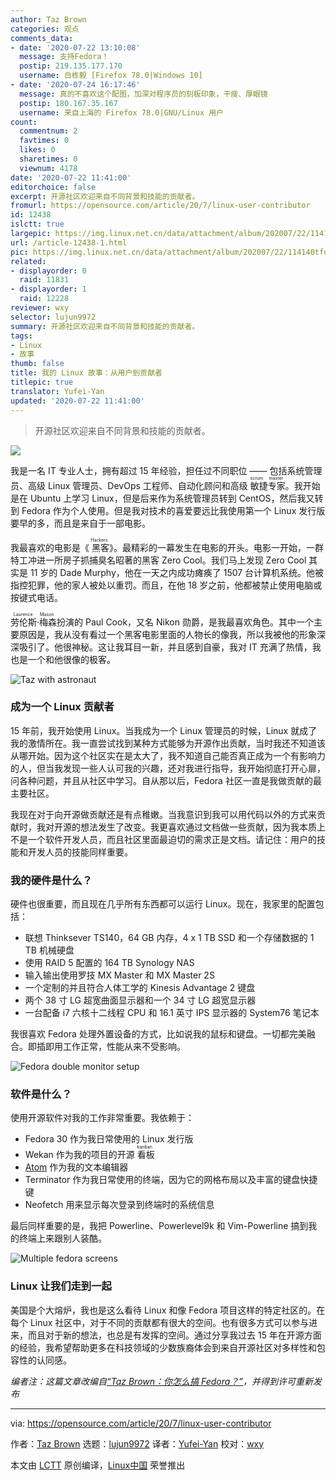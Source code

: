 ```yaml
---
author: Taz Brown
categories: 观点
comments_data:
- date: '2020-07-22 13:10:08'
  message: 支持Fedora！
  postip: 219.135.177.170
  username: 白栋毅 [Firefox 78.0|Windows 10]
- date: '2020-07-24 16:17:46'
  message: 真的不喜欢这个配图，加深对程序员的刻板印象，干瘦、厚眼镜
  postip: 180.167.35.167
  username: 来自上海的 Firefox 78.0|GNU/Linux 用户
count:
  commentnum: 2
  favtimes: 0
  likes: 0
  sharetimes: 0
  viewnum: 4178
date: '2020-07-22 11:41:00'
editorchoice: false
excerpt: 开源社区欢迎来自不同背景和技能的贡献者。
fromurl: https://opensource.com/article/20/7/linux-user-contributor
id: 12438
islctt: true
largepic: https://img.linux.net.cn/data/attachment/album/202007/22/114140tfuubuvcfgujrcab.jpg
url: /article-12438-1.html
pic: https://img.linux.net.cn/data/attachment/album/202007/22/114140tfuubuvcfgujrcab.jpg.thumb.jpg
related:
- displayorder: 0
  raid: 11831
- displayorder: 1
  raid: 12228
reviewer: wxy
selector: lujun9972
summary: 开源社区欢迎来自不同背景和技能的贡献者。
tags:
- Linux
- 故事
thumb: false
title: 我的 Linux 故事：从用户到贡献者
titlepic: true
translator: Yufei-Yan
updated: '2020-07-22 11:41:00'
---
```



> 
> 开源社区欢迎来自不同背景和技能的贡献者。
> 
> 
> 


![](/data/attachment/album/202007/22/114140tfuubuvcfgujrcab.jpg)


我是一名 IT 专业人士，拥有超过 15 年经验，担任过不同职位 —— 包括系统管理员、高级 Linux 管理员、DevOps 工程师、自动化顾问和高级<ruby> 敏捷专家 <rt>  scrum master </rt></ruby>。我开始是在 Ubuntu 上学习 Linux，但是后来作为系统管理员转到 CentOS，然后我又转到 Fedora 作为个人使用。但是我对技术的喜爱要远比我使用第一个 Linux 发行版要早的多，而且是来自于一部电影。


我最喜欢的电影是《<ruby> 黑客 <rt>  Hackers </rt></ruby>》。最精彩的一幕发生在电影的开头。电影一开始，一群特工冲进一所房子抓捕臭名昭著的黑客 Zero Cool。我们马上发现 Zero Cool 其实是 11 岁的 Dade Murphy，他在一天之内成功瘫痪了 1507 台计算机系统。他被指控犯罪，他的家人被处以重罚。而且，在他 18 岁之前，他都被禁止使用电脑或按键式电话。


<ruby> 劳伦斯·梅森 <rt>  Laurence Mason </rt></ruby>扮演的 Paul Cook，又名 Nikon 勋爵，是我最喜欢角色。其中一个主要原因是，我从没有看过一个黑客电影里面的人物长的像我，所以我被他的形象深深吸引了。他很神秘。这让我耳目一新，并且感到自豪，我对 IT 充满了热情，我也是一个和他很像的极客。


![Taz with astronaut](/data/attachment/album/202007/22/114207eb5ox77kq25k65bo.png "Taz with astronaut")


### 成为一个 Linux 贡献者


15 年前，我开始使用 Linux。当我成为一个 Linux 管理员的时候，Linux 就成了我的激情所在。我一直尝试找到某种方式能够为开源作出贡献，当时我还不知道该从哪开始。因为这个社区实在是太大了，我不知道自己能否真正成为一个有影响力的人，但当我发现一些人认可我的兴趣，还对我进行指导，我开始彻底打开心扉，问各种问题，并且从社区中学习。自从那以后，Fedora 社区一直是我做贡献的最主要社区。


我现在对于向开源做贡献还是有点稚嫩。当我意识到我可以用代码以外的方式来贡献时，我对开源的想法发生了改变。我更喜欢通过文档做一些贡献，因为我本质上不是一个软件开发人员，而且社区里面最迫切的需求正是文档。请记住：用户的技能和开发人员的技能同样重要。


### 我的硬件是什么？


硬件也很重要，而且现在几乎所有东西都可以运行 Linux。现在，我家里的配置包括：


* 联想 Thinksever TS140，64 GB 内存，4 x 1 TB SSD 和一个存储数据的 1 TB 机械硬盘
* 使用 RAID 5 配置的 164 TB Synology NAS
* 输入输出使用罗技 MX Master 和 MX Master 2S
* 一个定制的并且符合人体工学的 Kinesis Advantage 2 键盘
* 两个 38 寸 LG 超宽曲面显示器和一个 34 寸 LG 超宽显示器
* 一台配备 i7 六核十二线程 CPU 和 16.1 英寸 IPS 显示器的 System76 笔记本


我很喜欢 Fedora 处理外置设备的方式，比如说我的鼠标和键盘。一切都完美融合。即插即用工作正常，性能从来不受影响。


![Fedora double monitor setup](/data/attachment/album/202007/22/114213dxxx288qz44x8hqn.jpg "Fedora double monitor setup")


### 软件是什么？


使用开源软件对我的工作非常重要。我依赖于：


* Fedora 30 作为我日常使用的 Linux 发行版
* Wekan 作为我的项目的开源<ruby> 看板 <rt>  kanban </rt></ruby>
* [Atom](https://fedoramagazine.org/install-atom-fedora/) 作为我的文本编辑器
* Terminator 作为我日常使用的终端，因为它的网格布局以及丰富的键盘快捷键
* Neofetch 用来显示每次登录到终端时的系统信息


最后同样重要的是，我把 Powerline、Powerlevel9k 和 Vim-Powerline 搞到我的终端上来跟别人装酷。


![Multiple fedora screens](/data/attachment/album/202007/22/114215aiefqqe638meocjf.jpg "Multiple fedora screens")


### Linux 让我们走到一起


美国是个大熔炉，我也是这么看待 Linux 和像 Fedora 项目这样的特定社区的。在每个 Linux 社区中，对于不同的贡献都有很大的空间。也有很多方式可以参与进来，而且对于新的想法，也总是有发挥的空间。通过分享我过去 15 年在开源方面的经验，我希望帮助更多在科技领域的少数族裔体会到来自开源社区对多样性和包容性的认同感。


*编者注：这篇文章改编自[“Taz Brown：你怎么搞 Fedora？”](https://fedoramagazine.org/taz-brown-how-do-you-fedora/)，并得到许可重新发布*




---


via: <https://opensource.com/article/20/7/linux-user-contributor>


作者：[Taz Brown](https://opensource.com/users/heronthecli) 选题：[lujun9972](https://github.com/lujun9972) 译者：[Yufei-Yan](https://github.com/Yufei-Yan) 校对：[wxy](https://github.com/wxy)


本文由 [LCTT](https://github.com/LCTT/TranslateProject) 原创编译，[Linux中国](https://linux.cn/) 荣誉推出